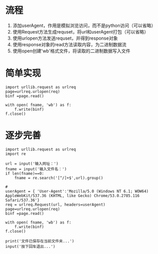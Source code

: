 # 流程
1. 添加userAgent，作用是模拟浏览访问，而不是python访问（可以省略）
2. 使用Request方法生成requset，将url和userAgent打包（可以省略）
3. 使用urlopen方法发送requset，并得到response对象
4. 使用response对象的read方法读取内容，为二进制数据流
5. 使用open创建'wb'格式文件，将读取的二进制数据写入文件

# 简单实现
```
import urllib.request as urlreq
page=urlreq.urlopen(req)
binf =page.read()

with open( fname, 'wb') as f:
    f.write(binf)
f.close()
```

# 逐步完善
```
import urllib.request as urlreq
import re

url = input('输入网址：')
fname = input('输入文件名：')
if len(fname)==0:
    fname = re.search('[^/]+$',url).group()

#
userAgent = { 'User-Agent':'Mozilla/5.0 (Windows NT 6.1; WOW64) AppleWebKit/537.36 (KHTML, like Gecko) Chrome/53.0.2785.116 Safari/537.36'}
req = urlreq.Request(url, headers=userAgent)
page=urlreq.urlopen(req)
binf =page.read()

with open( fname, 'wb') as f:
    f.write(binf)
f.close()

print('文件已保存在当前文件夹...')
input('按下回车退出...')
```
